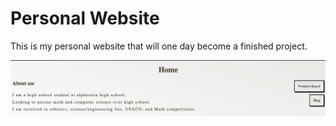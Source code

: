 # Personal Website
This is my personal website that will one day become a finished project.

![Website image 1](./image1.png)
